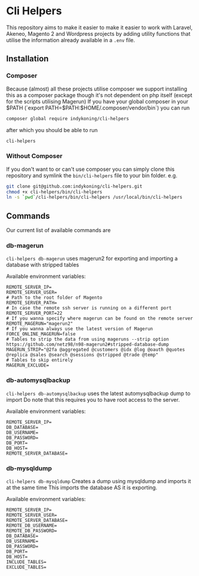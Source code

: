 # Cli Helpers
This repository aims to make it easier to make it easier to work with
Laravel, Akeneo, Magento 2 and Wordpress projects by adding utility functions that utilise the information already available in a `.env` file.

## Installation

### Composer
Because (almost) all these projects utilise composer we support installing this as a composer package though it's not dependent on php itself (except for the scripts utilising Magerun)
If you have your global composer in your $PATH (`export PATH=$PATH:$HOME/.composer/vendor/bin`) you can run
```bash
composer global require indykoning/cli-helpers
```
after which you should be able to run 
```bash
cli-helpers
```
### Without Composer
If you don't want to or can't use composer you can simply clone this repository and symlink the `bin/cli-helpers` file to your bin folder.
e.g.
```bash
git clone git@github.com:indykoning/cli-helpers.git
chmod +x cli-helpers/bin/cli-helpers
ln -s `pwd`/cli-helpers/bin/cli-helpers /usr/local/bin/cli-helpers
```

## Commands
Our current list of available commands are

### db-magerun
`cli-helpers db-magerun` uses magerun2 for exporting and importing a database with stripped tables

Available environment variables:
```env
REMOTE_SERVER_IP=
REMOTE_SERVER_USER=
# Path to the root folder of Magento
REMOTE_SERVER_PATH=
# In case the remote ssh server is running on a different port
REMOTE_SERVER_PORT=22
# If you wanna specify where magerun can be found on the remote server
REMOTE_MAGERUN="magerun2"
# If you wanna always use the latest version of Magerun
FORCE_ONLINE_MAGERUN=false
# Tables to strip the data from using mageruns --strip option https://github.com/netz98/n98-magerun2#stripped-database-dump
MAGERUN_STRIP="@2fa @aggregated @customers @idx @log @oauth @quotes @replica @sales @search @sessions @stripped @trade @temp"
# Tables to skip entirely
MAGERUN_EXCLUDE=
```

### db-automysqlbackup
`cli-helpers db-automysqlbackup` uses the latest automysqlbackup dump to import
Do note that this requires you to have root access to the server.

Available environment variables:
```env
REMOTE_SERVER_IP=
DB_DATABASE=
DB_USERNAME=
DB_PASSWORD=
DB_PORT=
DB_HOST=
REMOTE_SERVER_DATABASE=
```
### db-mysqldump
`cli-helpers db-mysqldump` Creates a dump using mysqldump and imports it at the same time
This imports the database AS it is exporting.

Available environment variables:
```env
REMOTE_SERVER_IP=
REMOTE_SERVER_USER=
REMOTE_SERVER_DATABASE=
REMOTE_DB_USERNAME=
REMOTE_DB_PASSWORD=
DB_DATABASE=
DB_USERNAME=
DB_PASSWORD=
DB_PORT=
DB_HOST=
INCLUDE_TABLES=
EXCLUDE_TABLES=
```
